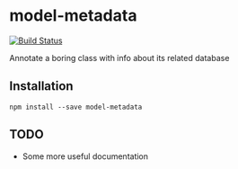 # model-metadata

[![Build Status](https://travis-ci.org/darrylhodgins/model-metadata.svg?branch=master)](https://travis-ci.org/darrylhodgins/model-metadata)

Annotate a boring class with info about its related database

## Installation

```
npm install --save model-metadata
```

## TODO

* Some more useful documentation

